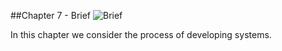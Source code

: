##Chapter 7 - Brief ![Brief](https://raw.githubusercontent.com/robertriordan/2400/master/Images/icons/32/suitcase_7.png)

In this chapter we consider the process of developing systems. 